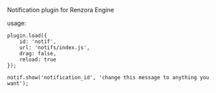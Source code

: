 Notification plugin for Renzora Engine

usage:

```
plugin.load({
    id: 'notif',
    url: 'notifs/index.js',
    drag: false,
    reload: true
});

notif.show('notification_id', 'change this message to anything you want');
```